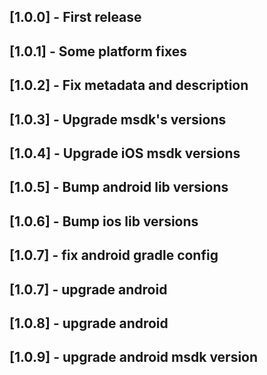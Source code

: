 ## [1.0.0] - First release
## [1.0.1] - Some platform fixes
## [1.0.2] - Fix metadata and description
## [1.0.3] - Upgrade msdk's versions
## [1.0.4] - Upgrade iOS msdk versions
## [1.0.5] - Bump android lib versions
## [1.0.6] - Bump ios lib versions
## [1.0.7] - fix android gradle config
## [1.0.7] - upgrade android
## [1.0.8] - upgrade android
## [1.0.9] - upgrade android msdk version